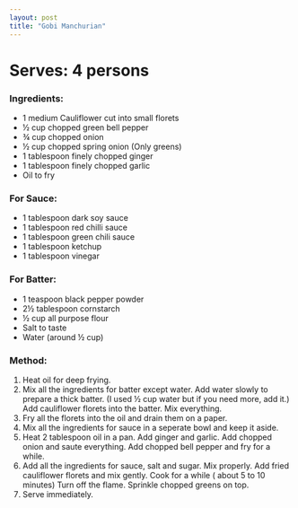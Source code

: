 ```yaml
---
layout: post
title: "Gobi Manchurian"
---
```




# Serves: 4 persons

### Ingredients:

* 1 medium Cauliflower cut into small florets
* ½ cup chopped green bell pepper 
* ¾ cup chopped onion 
* ½ cup chopped spring onion (Only greens) 
* 1 tablespoon finely chopped ginger
* 1 tablespoon finely chopped garlic
* Oil to fry

### For Sauce:
* 1 tablespoon dark soy sauce
* 1 tablespoon red chilli sauce
* 1 tablespoon green chili sauce
* 1 tablespoon ketchup
* 1 tablespoon vinegar

### For Batter:
* 1 teaspoon black pepper powder
* 2½ tablespoon cornstarch
* ½ cup all purpose flour
* Salt to taste
* Water (around ½ cup)


### Method:
1. Heat oil for deep frying. 
2. Mix all the ingredients for batter except water. Add water slowly to prepare a thick batter. (I used ½ cup water but if you need more, add it.) Add cauliflower florets into the batter. Mix everything. 
3. Fry all the florets into the oil and drain them on a paper. 
4. Mix all the ingredients for sauce in a seperate bowl and keep it aside. 
5. Heat 2 tablespoon oil in a pan. Add ginger and garlic. Add chopped onion and saute everything. Add chopped bell pepper and fry for a while. 
6. Add all the ingredients for sauce, salt and sugar. Mix properly. Add fried cauliflower florets and mix gently. Cook for a while ( about 5 to 10 minutes)  Turn off the flame. Sprinkle chopped greens on top. 
7. Serve immediately.